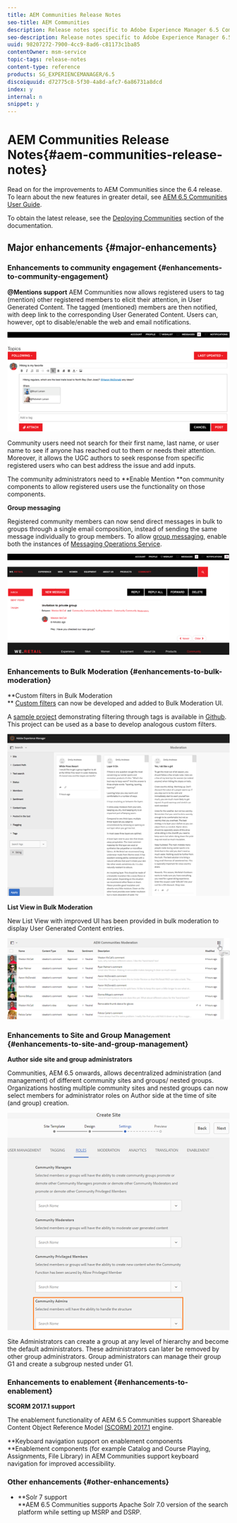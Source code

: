 ```yaml
---
title: AEM Communities Release Notes
seo-title: AEM Communities
description: Release notes specific to Adobe Experience Manager 6.5 Communities.
seo-description: Release notes specific to Adobe Experience Manager 6.5 Communities.
uuid: 98207272-7900-4cc9-8ad6-c81173c1ba85
contentOwner: msm-service
topic-tags: release-notes
content-type: reference
products: SG_EXPERIENCEMANAGER/6.5
discoiquuid: d72775c8-5f30-4a8d-afc7-6a86731a8dcd
index: y
internal: n
snippet: y
---
```


# AEM Communities Release Notes{#aem-communities-release-notes}

Read on for the improvements to AEM Communities since the 6.4 release. To learn about the new features in greater detail, see [AEM 6.5 Communities User Guide](https://helpx.adobe.com/experience-manager/6-4/communities/user-guide.html).

To obtain the latest release, see the [Deploying Communities](https://helpx.adobe.com/in/experience-manager/6-4/communities/using/deploy-communities.html#LatestReleases) section of the documentation.

## Major enhancements {#major-enhancements}

### Enhancements to community engagement {#enhancements-to-community-engagement}

**@Mentions support** 
AEM Communities now allows registered users to tag (mention) other registered members to elicit their attention, in User Generated Content. The tagged (mentioned) members are then notified, with deep link to the corresponding User Generated Content. Users can, however, opt to disable/enable the web and email notifications.

![At mentions support](assets/at-mentions.png)

Community users need not search for their first name, last name, or user name to see if anyone has reached out to them or needs their attention. Moreover, it allows the UGC authors to seek response from specific registered users who can best address the issue and add inputs.

The community administrators need to **Enable Mention **on community components to allow registered users use the functionality on those components.

**Group messaging**

Registered community members can now send direct messages in bulk to groups through a single email composition, instead of sending the same message individually to group members. To allow [group messaging](../communities/using/configure-messaging.md), enable both the instances of [Messaging Operations Service](../communities/using/messaging.md#group-messaging). 

![Group message](assets/group-messaging.png)

### Enhancements to Bulk Moderation {#enhancements-to-bulk-moderation}

**Custom filters in Bulk Moderation  
** [Custom filters](../communities/using/moderation.md#custom-filters) can now be developed and added to Bulk Moderation UI.

A [sample project](https://github.com/Adobe-Marketing-Cloud/aem-communities-extensions/tree/master/aem-communities-moderation-filter) demonstrating filtering through tags is available in [Github](https://github.com/Adobe-Marketing-Cloud/aem-communities-extensions/tree/master/aem-communities-moderation-filter). This project can be used as a base to develop analogous custom filters.

![Custom filters](assets/custom-tag-filter.png)

**List View in Bulk Moderation**

New List View with improved UI has been provided in bulk moderation to display User Generated Content entries.

![Bulk moderation in list view](assets/list-view-moderation.png)

### Enhancements to Site and Group Management {#enhancements-to-site-and-group-management}

**Author side site and group administrators**

Communities, AEM 6.5 onwards, allows decentralized administration (and management) of different community sites and groups/ nested groups. Organizations hosting multiple community sites and nested groups can now select members for administrator roles on Author side at the time of site (and group) creation.

![Site administrator](assets/site-admin.png)

Site Administrators can create a group at any level of hierarchy and become the default administrators. These administrators can later be removed by other group administrators. Group administrators can manage their group G1 and create a subgroup nested under G1.

### Enhancements to enablement {#enhancements-to-enablement}

**SCORM 2017.1 support**

The enablement functionality of AEM 6.5 Communities support Shareable Content Object Reference Model [(SCORM) 2017.1](https://rusticisoftware.com/blog/scorm-engine-2017-released/) engine.

**Keyboard navigation support on enablement components  
**Enablement components (for example Catalog and Course Playing, Assignments, File Library) in AEM Communities support keyboard navigation for improved accessibility.

### Other enhancements {#other-enhancements}

* **Solr 7 support  
  **AEM 6.5 Communities supports Apache Solr 7.0 version of the search platform while setting up MSRP and DSRP.

